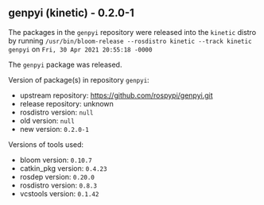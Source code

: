 ## genpyi (kinetic) - 0.2.0-1

The packages in the `genpyi` repository were released into the `kinetic` distro by running `/usr/bin/bloom-release --rosdistro kinetic --track kinetic genpyi` on `Fri, 30 Apr 2021 20:55:18 -0000`

The `genpyi` package was released.

Version of package(s) in repository `genpyi`:

- upstream repository: https://github.com/rospypi/genpyi.git
- release repository: unknown
- rosdistro version: `null`
- old version: `null`
- new version: `0.2.0-1`

Versions of tools used:

- bloom version: `0.10.7`
- catkin_pkg version: `0.4.23`
- rosdep version: `0.20.0`
- rosdistro version: `0.8.3`
- vcstools version: `0.1.42`



